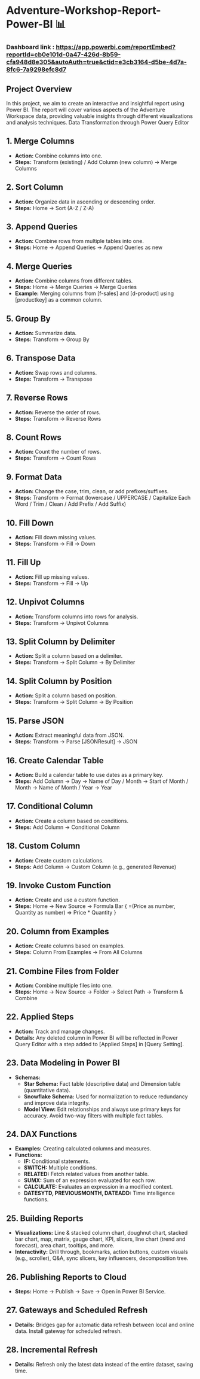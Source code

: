 # Adventure-Workshop-Report-Power-BI 📊
### Dashboard link : https://app.powerbi.com/reportEmbed?reportId=cb0e101d-0a47-426d-8b59-cfa948d8e305&autoAuth=true&ctid=e3cb3164-d5be-4d7a-8fc6-7a9298efc8d7
 ## Project Overview

In this project, we aim to create an interactive and insightful report using Power BI. The report will cover various aspects of the Adventure Workspace data, providing valuable insights through different visualizations and analysis techniques.
Data Transformation through Power Query Editor

## 1. Merge Columns
- **Action:** Combine columns into one.
- **Steps:** Transform (existing) / Add Column (new column) → Merge Columns

## 2. Sort Column
- **Action:** Organize data in ascending or descending order.
- **Steps:** Home → Sort (A-Z / Z-A)

## 3. Append Queries
- **Action:** Combine rows from multiple tables into one.
- **Steps:** Home → Append Queries → Append Queries as new

## 4. Merge Queries
- **Action:** Combine columns from different tables.
- **Steps:** Home → Merge Queries → Merge Queries
- **Example:** Merging columns from [f-sales] and [d-product] using [productkey] as a common column.

## 5. Group By
- **Action:** Summarize data.
- **Steps:** Transform → Group By

## 6. Transpose Data
- **Action:** Swap rows and columns.
- **Steps:** Transform → Transpose

## 7. Reverse Rows
- **Action:** Reverse the order of rows.
- **Steps:** Transform → Reverse Rows

## 8. Count Rows
- **Action:** Count the number of rows.
- **Steps:** Transform → Count Rows

## 9. Format Data
- **Action:** Change the case, trim, clean, or add prefixes/suffixes.
- **Steps:** Transform → Format (lowercase / UPPERCASE / Capitalize Each Word / Trim / Clean / Add Prefix / Add Suffix)

## 10. Fill Down
- **Action:** Fill down missing values.
- **Steps:** Transform → Fill → Down

## 11. Fill Up
- **Action:** Fill up missing values.
- **Steps:** Transform → Fill → Up

## 12. Unpivot Columns
- **Action:** Transform columns into rows for analysis.
- **Steps:** Transform → Unpivot Columns

## 13. Split Column by Delimiter
- **Action:** Split a column based on a delimiter.
- **Steps:** Transform → Split Column → By Delimiter

## 14. Split Column by Position
- **Action:** Split a column based on position.
- **Steps:** Transform → Split Column → By Position

## 15. Parse JSON
- **Action:** Extract meaningful data from JSON.
- **Steps:** Transform → Parse [JSONResult] → JSON

## 16. Create Calendar Table
- **Action:** Build a calendar table to use dates as a primary key.
- **Steps:** Add Column → Day → Name of Day / Month → Start of Month / Month → Name of Month / Year → Year

## 17. Conditional Column
- **Action:** Create a column based on conditions.
- **Steps:** Add Column → Conditional Column

## 18. Custom Column
- **Action:** Create custom calculations.
- **Steps:** Add Column → Custom Column (e.g., generated Revenue)

## 19. Invoke Custom Function
- **Action:** Create and use a custom function.
- **Steps:** Home → New Source → Formula Bar { =(Price as number, Quantity as number) => Price * Quantity }

## 20. Column from Examples
- **Action:** Create columns based on examples.
- **Steps:** Column From Examples → From All Columns

## 21. Combine Files from Folder
- **Action:** Combine multiple files into one.
- **Steps:** Home → New Source → Folder → Select Path → Transform & Combine

## 22. Applied Steps
- **Action:** Track and manage changes.
- **Details:** Any deleted column in Power BI will be reflected in Power Query Editor with a step added to [Applied Steps] in [Query Setting].

## 23. Data Modeling in Power BI
- **Schemas:**
  - **Star Schema:** Fact table (descriptive data) and Dimension table (quantitative data).
  - **Snowflake Schema:** Used for normalization to reduce redundancy and improve data integrity.
  - **Model View:** Edit relationships and always use primary keys for accuracy. Avoid two-way filters with multiple fact tables.

## 24. DAX Functions
- **Examples:** Creating calculated columns and measures.
- **Functions:**
  - **IF:** Conditional statements.
  - **SWITCH:** Multiple conditions.
  - **RELATED:** Fetch related values from another table.
  - **SUMX:** Sum of an expression evaluated for each row.
  - **CALCULATE:** Evaluates an expression in a modified context.
  - **DATESYTD, PREVIOUSMONTH, DATEADD:** Time intelligence functions.

## 25. Building Reports
- **Visualizations:** Line & stacked column chart, doughnut chart, stacked bar chart, map, matrix, gauge chart, KPI, slicers, line chart (trend and forecast), area chart, tooltips, and more.
- **Interactivity:** Drill through, bookmarks, action buttons, custom visuals (e.g., scroller), Q&A, sync slicers, key influencers, decomposition tree.

## 26. Publishing Reports to Cloud
- **Steps:** Home → Publish → Save → Open in Power BI Service.

## 27. Gateways and Scheduled Refresh
- **Details:** Bridges gap for automatic data refresh between local and online data. Install gateway for scheduled refresh.

## 28. Incremental Refresh
- **Details:** Refresh only the latest data instead of the entire dataset, saving time.

